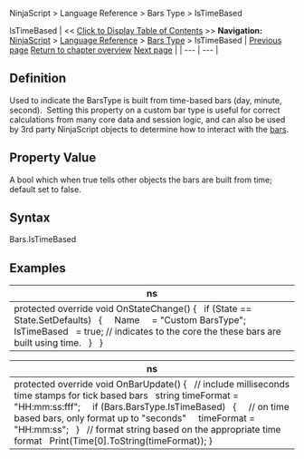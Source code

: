 ﻿
NinjaScript \> Language Reference \> Bars Type \> IsTimeBased

IsTimeBased
| \<\< [Click to Display Table of Contents](barstype_istimebased.md) \>\> **Navigation:**     [NinjaScript](ninjascript.md) \> [Language Reference](language_reference_wip.md) \> [Bars Type](bars_type.md) \> IsTimeBased | [Previous page](isremovelastbarsupported.md) [Return to chapter overview](bars_type.md) [Next page](ondatapoint.md) |
| --- | --- |
## Definition
Used to indicate the BarsType is built from time\-based bars (day, minute, second).  Setting this property on a custom bar type is useful for correct calculations from many core data and session logic, and can also be used by 3rd party NinjaScript objects to determine how to interact with the [bars](bars.md).
 
## Property Value
A bool which when true tells other objects the bars are built from time; default set to false.
 
## Syntax
Bars.IsTimeBased
 
## Examples
| ns |
| --- |
| protected override void OnStateChange() {    if (State \=\= State.SetDefaults)    {      Name     \= "Custom BarsType";      IsTimeBased   \= true; // indicates to the core the these bars are built using time.    }    } |

| ns |
| --- |
| protected override void OnBarUpdate() {    // include milliseconds time stamps for tick based bars    string timeFormat \= "HH:mm:ss:fff";      if (Bars.BarsType.IsTimeBased)    {      // on time based bars, only format up to "seconds"      timeFormat \= "HH:mm:ss";    }    // format string based on the appropriate time format    Print(Time\[0].ToString(timeFormat)); } |
